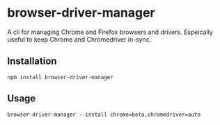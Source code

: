 # browser-driver-manager
A cli for managing Chrome and Firefox browsers and drivers. Espeically useful to keep Chrome and Chromedriver in-sync.

## Installation

```terminal
npm install browser-driver-manager
```

## Usage

```terminal
browser-driver-manager --install chrome=beta,chromedriver=auto
```